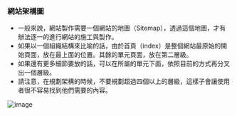 ### 網站架構圖

* 一般來說，網站製作需要一個網站的地圖（Sitemap），透過這個地圖，才有辦法逐一的進行網站的施工與製作。
* 如果以一個組織結構來比喻的話，由於首頁（index）是整個網站最原始的開始頁面，放在最上面的位置。其餘的單元頁面，放在第二層級。
* 如果還有更多細節要放的話，可以在所屬的單元下面，依照目前的方式再分叉出一個層級。
* 請注意，在規劃架構的時候，不要規劃超過四個以上的層級，這樣子會讓使用者很不容易找到他們需要的內容。

![image](https://miro.medium.com/max/502/0*GRGRwzG-krvCzxLL.jpg)

